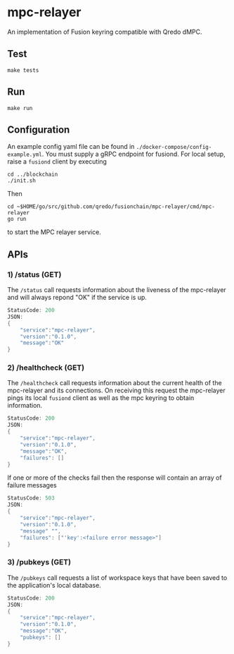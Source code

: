 # mpc-relayer

An implementation of Fusion keyring compatible with Qredo dMPC.


## Test

```
make tests
```

## Run

```
make run
```

## Configuration

An example config yaml file can be found in `./docker-compose/config-example.yml`. You must supply a gRPC endpoint for fusiond.
For local setup, raise a `fusiond` client by executing

```
cd ../blockchain
./init.sh
```

Then

```
cd ~$HOME/go/src/github.com/qredo/fusionchain/mpc-relayer/cmd/mpc-relayer
go run
```

to start the MPC relayer service.

## APIs

### 1) /status (GET)

The `/status` call requests information about the liveness of the mpc-relayer and will always repond "OK" if the service is up. 

```go
StatusCode: 200
JSON:
{
    "service":"mpc-relayer",
    "version":"0.1.0",
    "message":"OK"
}
```

### 2) /healthcheck (GET)

The `/healthcheck` call requests information about the current health of the mpc-relayer and its connections. On receiving this request the mpc-relayer pings its local `fusiond` client as well as the mpc keyring to obtain information.

```go
StatusCode: 200
JSON:
{
    "service":"mpc-relayer",
    "version":"0.1.0",
    "message":"OK",
    "failures": []
}
```

If one or more of the checks fail then the response will contain an array of failure messages

```go
StatusCode: 503
JSON: 
{
    "service":"mpc-relayer",
    "version":"0.1.0",
    "message" "",
    "failures": ["'key':<failure error message>"]
} 
```

### 3) /pubkeys (GET)

The `/pubkeys` call requests a list of workspace keys that have been saved to the  application's local database.

```go
StatusCode: 200
JSON:
{
    "service":"mpc-relayer",
    "version":"0.1.0",
    "message":"OK",
    "pubkeys": []
}
```